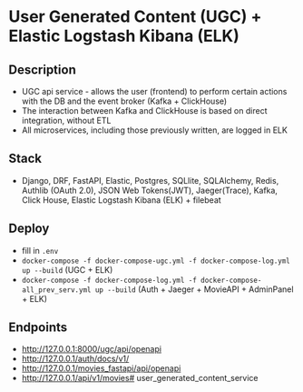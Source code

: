 # User Generated Content (UGC) + Elastic Logstash Kibana (ELK)

## Description
  - UGC api service - allows the user (frontend) to perform certain actions with the DB and the event broker (Kafka + ClickHouse)
  - The interaction between Kafka and ClickHouse is based on direct integration, without ETL
  - All microservices, including those previously written, are logged in ELK

## Stack
  - Django, DRF, FastAPI, Elastic, Postgres, SQLlite, SQLAlchemy, Redis, Authlib (OAuth 2.0), JSON Web Tokens(JWT), Jaeger(Trace), Kafka, Click House, Elastic Logstash Kibana (ELK) + filebeat

## Deploy
  - fill in `.env`
  - `docker-compose -f docker-compose-ugc.yml -f docker-compose-log.yml up --build` (UGC + ELK)
  - `docker-compose -f docker-compose-log.yml -f docker-compose-all_prev_serv.yml up --build` (Auth + Jaeger + MovieAPI + AdminPanel + ELK)

## Endpoints
  - http://127.0.0.1:8000/ugc/api/openapi
  - http://127.0.0.1/auth/docs/v1/
  - http://127.0.0.1/movies_fastapi/api/openapi
  - http://127.0.0.1/api/v1/movies# user_generated_content_service
